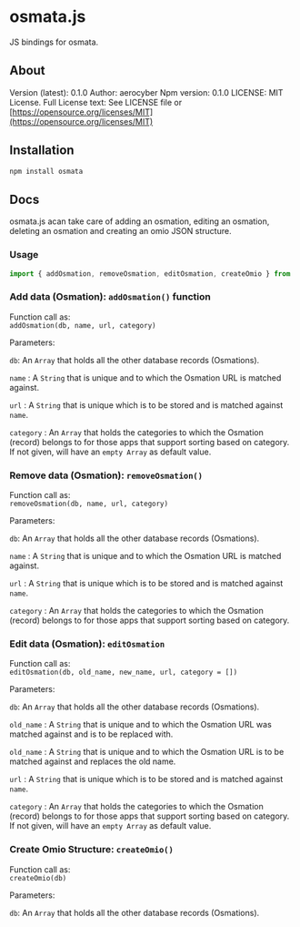 # osmata.js

JS bindings for osmata.

## About

Version (latest): 0.1.0
Author: aerocyber
Npm version: 0.1.0
LICENSE: MIT License.
Full License text: See LICENSE file or [https://opensource.org/licenses/MIT](https://opensource.org/licenses/MIT)

## Installation

```bash
npm install osmata
```

## Docs

osmata.js acan take care of adding an osmation, editing an osmation, deleting an osmation and creating an omio JSON structure.

### Usage

```javascript
import { addOsmation, removeOsmation, editOsmation, createOmio } from 'osmata.js'
```

### Add data (Osmation): `addOsmation()` function

Function call as: <br>
`addOsmation(db, name, url, category)`

Parameters: <br>

`db`: An `Array` that holds all the other database records (Osmations). <br>

`name` : A `String` that is unique and to which the Osmation URL is matched against. <br>

`url` : A `String` that is unique which is to be stored and is matched against `name`. <br>

`category` : An `Array` that holds the categories to which the Osmation (record) belongs to for those apps that support sorting based on category. If not given, will have an `empty Array` as default value.<br>

### Remove data (Osmation): `removeOsmation()`

Function call as: <br>
`removeOsmation(db, name, url, category)`

Parameters: <br>

`db`: An `Array` that holds all the other database records (Osmations). <br>

`name` : A `String` that is unique and to which the Osmation URL is matched against. <br>

`url` : A `String` that is unique which is to be stored and is matched against `name`. <br>

`category` : An `Array` that holds the categories to which the Osmation (record) belongs to for those apps that support sorting based on category. <br>

### Edit data (Osmation): `editOsmation`

Function call as: <br>
`editOsmation(db, old_name, new_name, url, category = [])`

Parameters: <br>

`db`: An `Array` that holds all the other database records (Osmations). <br>

`old_name` : A `String` that is unique and to which the Osmation URL was matched against and is to be replaced with. <br>

`old_name` : A `String` that is unique and to which the Osmation URL is to be matched against and replaces the old name. <br>

`url` : A `String` that is unique which is to be stored and is matched against `name`. <br>

`category` : An `Array` that holds the categories to which the Osmation (record) belongs to for those apps that support sorting based on category. If not given, will have an `empty Array` as default value.<br>

### Create Omio Structure: `createOmio()`

Function call as: <br>
`createOmio(db)`

Parameters: <br>

`db`: An `Array` that holds all the other database records (Osmations). <br>
